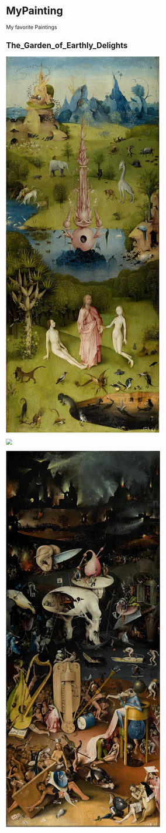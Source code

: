 # MyPainting

My favorite Paintings

## The_Garden_of_Earthly_Delights

![](<The_Garden_of_Earthly_Delights/01_Hieronymus_Bosch_-_The_Garden_of_Earthly_Delights_-_The_Earthly_Paradise_(Garden_of_Eden).jpg>)

![](<The_Garden_of_Earthly_Delights/02_Hieronymus_Bosch_-_The_Garden_of_Earthly_Delights_-_Garden_of_Earthly_Delights_(Ecclesia's_Paradise).jpg>)

![](The_Garden_of_Earthly_Delights/03_Hieronymus_Bosch_-_The_Garden_of_Earthly_Delights_-_Hell.jpg)
